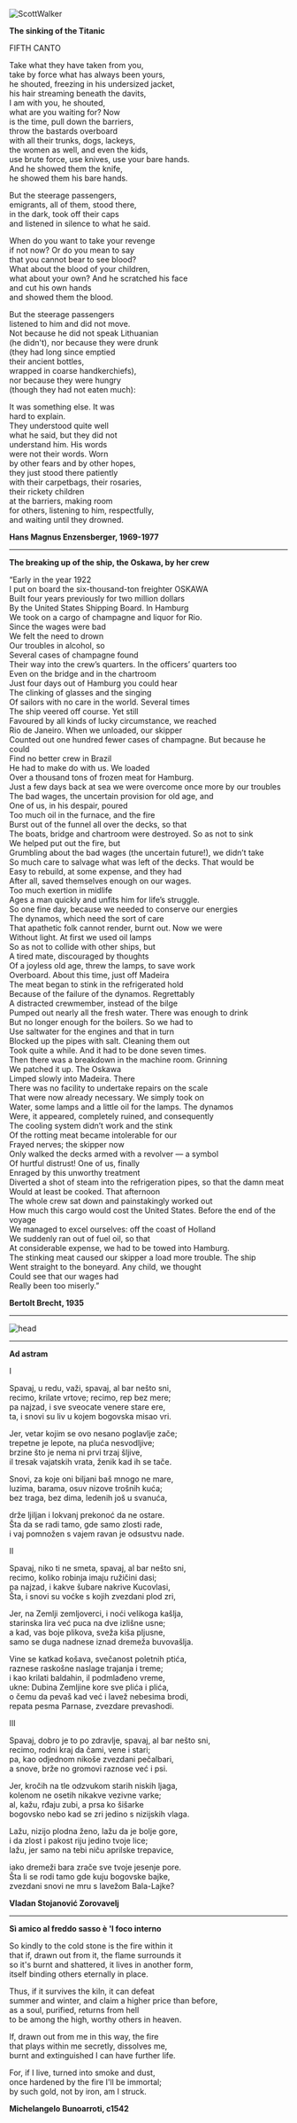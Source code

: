 ![ScottWalker](/images/iutbac.jpg)
  
**The sinking of the Titanic**  
  
FIFTH CANTO  
  
Take what they have taken from you,  
take by force what has always been yours,  
he shouted, freezing in his undersized jacket,  
his hair streaming beneath the davits,  
I am with you, he shouted,  
what are you waiting for? Now  
is the time, pull down the barriers,  
throw the bastards overboard  
with all their trunks, dogs, lackeys,  
the women as well, and even the kids,  
use brute force, use knives, use your bare hands.  
And he showed them the knife,  
he showed them his bare hands.  
  
But the steerage passengers,  
emigrants, all of them, stood there,  
in the dark, took off their caps  
and listened in silence to what he said.  
  
When do you want to take your revenge  
if not now? Or do you mean to say  
that you cannot bear to see blood?  
What about the blood of your children,  
what about your own? And he scratched his face  
and cut his own hands  
and showed them the blood.  
  
But the steerage passengers  
listened to him and did not move.  
Not because he did not speak Lithuanian  
(he didn't), nor because they were drunk  
(they had long since emptied  
their ancient bottles,  
wrapped in coarse handkerchiefs),  
nor because they were hungry  
(though they had not eaten much):  
  
It was something else. It was  
hard to explain.  
They understood quite well  
what he said, but they did not  
understand him. His words  
were not their words. Worn  
by other fears and by other hopes,  
they just stood there patiently  
with their carpetbags, their rosaries,  
their rickety children  
at the barriers, making room  
for others, listening to him, respectfully,  
and waiting until they drowned.  
  
**Hans Magnus Enzensberger, 1969-1977**  

----

**The breaking up of the ship, the Oskawa, by her crew**  

“Early in the year 1922  
I put on board the six-thousand-ton freighter OSKAWA  
Built four years previously for two million dollars  
By the United States Shipping Board. In Hamburg  
We took on a cargo of champagne and liquor for Rio.  
Since the wages were bad  
We felt the need to drown  
Our troubles in alcohol, so  
Several cases of champagne found  
Their way into the crew’s quarters. In the officers’ quarters too  
Even on the bridge and in the chartroom  
Just four days out of Hamburg you could hear    
The clinking of glasses and the singing  
Of sailors with no care in the world. Several times    
The ship veered off course. Yet still  
Favoured by all kinds of lucky circumstance, we reached  
Rio de Janeiro. When we unloaded, our skipper  
Counted out one hundred fewer cases of champagne. But because he could  
Find no better crew in Brazil  
He had to make do with us. We loaded  
Over a thousand tons of frozen meat for Hamburg.  
Just a few days back at sea we were overcome once more by our troubles  
The bad wages, the uncertain provision for old age, and  
One of us, in his despair, poured  
Too much oil in the furnace, and the fire  
Burst out of the funnel all over the decks, so that  
The boats, bridge and chartroom were destroyed. So as not to sink  
We helped put out the fire, but  
Grumbling about the bad wages (the uncertain future!), we didn’t take  
So much care to salvage what was left of the decks. That would be  
Easy to rebuild, at some expense, and they had  
After all, saved themselves enough on our wages.  
Too much exertion in midlife  
Ages a man quickly and unfits him for life’s struggle.  
So one fine day, because we needed to conserve our energies  
The dynamos, which need the sort of care  
That apathetic folk cannot render, burnt out. Now we were  
Without light. At first we used oil lamps  
So as not to collide with other ships, but  
A tired mate, discouraged by thoughts  
Of a joyless old age, threw the lamps, to save work  
Overboard. About this time, just off Madeira  
The meat began to stink in the refrigerated hold  
Because of the failure of the dynamos. Regrettably  
A distracted crewmember, instead of the bilge  
Pumped out nearly all the fresh water. There was enough to drink  
But no longer enough for the boilers. So we had to  
Use saltwater for the engines and that in turn  
Blocked up the pipes with salt. Cleaning them out  
Took quite a while. And it had to be done seven times.  
Then there was a breakdown in the machine room. Grinning  
We patched it up. The Oskawa  
Limped slowly into Madeira. There  
There was no facility to undertake repairs on the scale  
That were now already necessary. We simply took on  
Water, some lamps and a little oil for the lamps. The dynamos  
Were, it appeared, completely ruined, and consequently  
The cooling system didn’t work and the stink  
Of the rotting meat became intolerable for our  
Frayed nerves; the skipper now  
Only walked the decks armed with a revolver — a symbol  
Of hurtful distrust! One of us, finally  
Enraged by this unworthy treatment  
Diverted a shot of steam into the refrigeration pipes, so that the damn meat  
Would at least be cooked. That afternoon  
The whole crew sat down and painstakingly worked out  
How much this cargo would cost the United States. Before the end of the voyage  
We managed to excel ourselves: off the coast of Holland  
We suddenly ran out of fuel oil, so that  
At considerable expense, we had to be towed into Hamburg.  
The stinking meat caused our skipper a load more trouble. The ship  
Went straight to the boneyard. Any child, we thought  
Could see that our wages had  
Really been too miserly.”  
  
**Bertolt Brecht, 1935**  

----

![head](/images/head2.png)

----

**Ad astram**  
  
I  
  
Spavaj, u redu, važi, spavaj, al bar nešto sni,  
recimo, krilate vrtove; recimo, rep bez mere;  
pa najzad, i sve sveocate venere stare ere,  
ta, i snovi su liv u kojem bogovska misao vri.  
  
Jer, vetar kojim se ovo nesano poglavlje zače;  
trepetne je lepote, na pluća nesvodljive;  
brzine što je nema ni prvi trzaj šljive,  
il tresak vajatskih vrata, ženik kad ih se tače.  
  
Snovi, za koje oni biljani baš mnogo ne mare,  
luzima, barama, osuv nizove trošnih kuća;  
bez traga, bez dima, ledenih još u svanuća,  
  
drže ljiljan i lokvanj prekonoć da ne ostare.  
Šta da se radi tamo, gde samo zlosti rade,  
i vaj pomnožen s vajem ravan je odsustvu nade.  
  
II  
  
Spavaj, niko ti ne smeta, spavaj, al bar nešto sni,  
recimo, koliko robinja imaju ružičini dasi;  
pa najzad, i kakve šubare nakrive Kucovlasi,  
Šta, i snovi su voćke s kojih zvezdani plod zri,  
  
Jer, na Zemlji zemljoverci, i noći velikoga kašlja,  
starinska lira već puca na dve izlišne usne;  
a kad, vas boje plikova, sveža kiša pljusne,  
samo se duga nadnese iznad dremeža buvovašlja.  
  
Vine se katkad košava, svečanost poletnih ptića,  
raznese raskošne naslage trajanja i treme;  
i kao krilati baldahin, il podmlađeno vreme,  
ukne: Dubina Zemljine kore sve plića i plića,  
o čemu da pevaš kad već i lavež nebesima brodi,  
repata pesma Parnase, zvezdare prevashodi.  
  
III  
  
Spavaj, dobro je to po zdravlje, spavaj, al bar nešto sni,  
recimo, rodni kraj da čami, vene i stari;  
pa, kao odjednom nikoše zvezdani pečalbari,  
a snove, brže no gromovi raznose već i psi.  
  
Jer, kročih na tle odzvukom starih niskih ljaga,  
kolenom ne osetih nikakve vezivne varke;  
al, kažu, rđaju zubi, a prsa ko šišarke  
bogovsko nebo kad se zri jedino s nizijskih vlaga.  
  
Lažu, nizijo plodna ženo, lažu da je bolje gore,  
i da zlost i pakost riju jedino tvoje lice;  
lažu, jer samo na tebi niču  aprilske trepavice,  
  
iako dremeži bara zrače sve tvoje jesenje pore.  
Šta li se rodi tamo gde kuju bogovske bajke,  
zvezdani snovi ne mru s lavežom Bala-Lajke?  
  
**Vladan Stojanović Zorovavelj**  
  
----

**Sì amico al freddo sasso è 'l foco interno**  
  
  So kindly to the cold stone is the fire within it  
that if, drawn out from it, the flame surrounds it  
so it's burnt and shattered, it lives in another form,  
itself binding others eternally in place.  
  
  Thus, if it survives the kiln, it can defeat  
summer and winter, and claim a higher price than before,  
as a soul, purified, returns from hell  
to be among the high, worthy others in heaven.  
  
  If, drawn out from me in this way, the fire  
that plays within me secretly, dissolves me,  
burnt and extinguished I can have further life.  
  
  For, if I live, turned into smoke and dust,  
once hardened by the fire I'll be immortal;  
by such gold, not by iron, am I struck.  
  
**Michelangelo Bunoarroti, c1542**  


